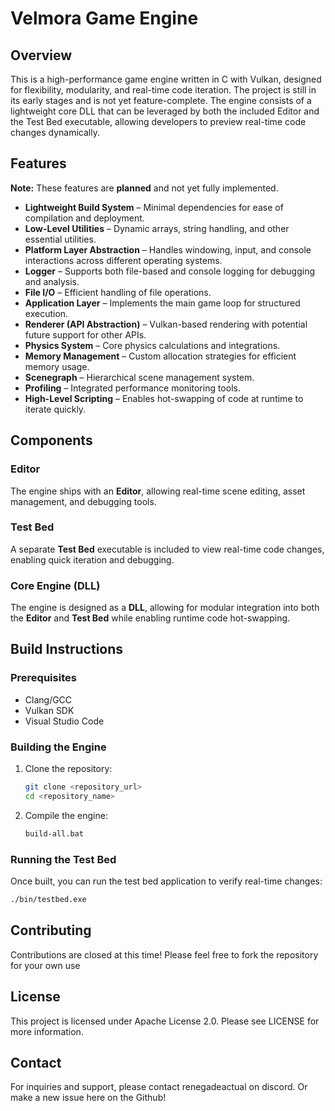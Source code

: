 # Velmora Game Engine

## Overview

This is a high-performance game engine written in C with Vulkan, designed for flexibility, modularity, and real-time code iteration. The project is still in its early stages and is not yet feature-complete. The engine consists of a lightweight core DLL that can be leveraged by both the included Editor and the Test Bed executable, allowing developers to preview real-time code changes dynamically.

## Features

**Note:** These features are **planned** and not yet fully implemented.

- **Lightweight Build System** – Minimal dependencies for ease of compilation and deployment.
- **Low-Level Utilities** – Dynamic arrays, string handling, and other essential utilities.
- **Platform Layer Abstraction** – Handles windowing, input, and console interactions across different operating systems.
- **Logger** – Supports both file-based and console logging for debugging and analysis.
- **File I/O** – Efficient handling of file operations.
- **Application Layer** – Implements the main game loop for structured execution.
- **Renderer (API Abstraction)** – Vulkan-based rendering with potential future support for other APIs.
- **Physics System** – Core physics calculations and integrations.
- **Memory Management** – Custom allocation strategies for efficient memory usage.
- **Scenegraph** – Hierarchical scene management system.
- **Profiling** – Integrated performance monitoring tools.
- **High-Level Scripting** – Enables hot-swapping of code at runtime to iterate quickly.

## Components

### **Editor**

The engine ships with an **Editor**, allowing real-time scene editing, asset management, and debugging tools.

### **Test Bed**

A separate **Test Bed** executable is included to view real-time code changes, enabling quick iteration and debugging.

### **Core Engine (DLL)**

The engine is designed as a **DLL**, allowing for modular integration into both the **Editor** and **Test Bed** while enabling runtime code hot-swapping.

## Build Instructions

### **Prerequisites**

- Clang/GCC
- Vulkan SDK
- Visual Studio Code

### **Building the Engine**

1. Clone the repository:
   ```sh
   git clone <repository_url>
   cd <repository_name>
   ```
2. Compile the engine:
   ```sh
   build-all.bat
   ```

### **Running the Test Bed**

Once built, you can run the test bed application to verify real-time changes:

```sh
./bin/testbed.exe
```

## Contributing

Contributions are closed at this time! Please feel free to fork the repository for your own use

## License

This project is licensed under Apache License 2.0. Please see LICENSE for more information.

## Contact

For inquiries and support, please contact renegadeactual on discord. Or make a new issue here on the Github!

